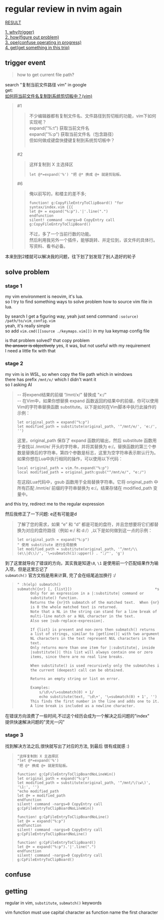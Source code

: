
# regular review in nvim again

[RESULT](#stage-3)  

[1. why(trigger)](#rigger-event)  
[2. how(figure out problem)](#solve-problem)  
[3. ope(confuse operating in progress)](#confuse)  
[4. get(get something in this trip)](#getting)  

## trigger event

> how to get current file path?

search "复制当前文件路径 vim" in google  
get:  
[如何将当前文件名复制到系统剪切板中？(vim)](https://forum.ubuntu.org.cn/viewtopic.php?t=384112)

<!-- TODO: fix #2 indent correctly -->
> #1  
>> 不少编辑器都有复制文件名、文件路径到剪切板的功能，vim下如何实现呢？  
expand("%:t") 获取当前文件名  
expand("%:p") 获取当前文件名（包含路径）  
但如何做成键盘快捷键复制到系统剪切板中？  
>> ```
>> ```
> #2  
>> 这样复制到 X 主选择区
>> ```vim
>> let @*=expand('%') "把 @* 换成 @+ 就是剪贴板。
>> ```
> #6  
>> 俺以前写的，和楼主的差不多;
>> ```vim
>> function! g:CopyFileEntryToClipBoard() "for syntax/index.vim {{{
>> let @+ = expand("%:p").'|'.line(".")
>> endfunction
>> silent! command -nargs=0 CopyEntry call g:CopyFileEntryToClipBoard()
>> ```
>> 不过，多了一个当前行数的功能。  
然后利用我另外一个插件，能够跳转、并定位到，该文件的具体行。  
写资料、看书必备。

本来到到2楼就可以解决我的问题，往下划了划发现了别人造好的轮子

## solve problem

### stage 1

my vim environment is neovim, it's lua.  
so I try to find something ways to solve problem how to source vim file in lua.  

by search I get a figuring way, yeah just send command `:so(urce) /path/to/vim_config.vim`  
yeah, it's really simple  
so add `vim.cmd([[source ./keymaps.vim]])` in my lua keymap config file

is that problem solved? that copy problem  
~~the answer is objectively~~ yes, it was, but not useful with my requirement  
I need a little fix with that

### stage 2

my vim is in WSL, so when copy the file path which in windows  
there has prefix `/mnt/x/` which I didn't want it  
so I asking AI  
> -- 将expend结果的前缀 “/mnt/x/" 替换成 "x:/"  
-- 在Vim中，如果你想替换 expand 函数返回的结果中的前缀，你可以使用Vim的字符串替换函数 substitute。以下是如何在Vim脚本中执行此操作的示例：
> ```vim
> let original_path = expand("%:p")
> let modified_path = substitute(original_path, '^/mnt/e/', 'e:/', '')
> ```
> 这里，original_path 保存了 expand 函数的输出，然后 substitute 函数用于查找以 /mnt/e/ 开头的字符串，并将其替换为 e:/。替换函数的第三个参数是替换后的字符串，第四个参数是标志，这里为空字符串表示默认行为。  
如果你想在Lua中执行相同的操作，可以使用以下代码：
> ```vim
> local original_path = vim.fn.expand("%:p")
> local modified_path = original_path:gsub("^/mnt/e/", "e:/")
> ```
> 在这段Lua代码中，gsub 函数用于全局替换字符串。它将 original_path 中所有匹配 /mnt/e/ 前缀的字符串替换为 e:/。结果存储在 modified_path 变量中。

and this try, redirect me to the regular expression

然后我修正了一下问题: e还有可能是d

> 了解了您的需求，如果 “e” 和 “d” 都是可能的盘符，并且您想要将它们都替换为对应的盘符路径（例如 e:/ 和 d:/）,以下是如何做到这一点的示例：  
> ```vim
> let original_path = expand("%:p")
> " 使用 substitute 进行全局替换
> let modified_path = substitute(original_path, '^/mnt/\\(e\\|d\\)/', '\=submatch(1):upper() . ":/"', 'g')
> ```
到了这里就导向了错误的方向，其实我是知道`\0`, `\1` 是使用前一个匹配结果作为输入项，但是这里忘记了  
`submatch()` 官方文档是用来计算, 完了会在结尾追加换行 :/
> ```txt
> " :h(elp) submatch()
> submatch({nr} [, {list}])                                      *submatch()* *E935*
> 		Only for an expression in a |:substitute| command or
> 		substitute() function.
> 		Returns the {nr}th submatch of the matched text.  When {nr}
> 		is 0 the whole matched text is returned.
> 		Note that a NL in the string can stand for a line break of a
> 		multi-line match or a NUL character in the text.
> 		Also see |sub-replace-expression|.  
>
> 		If {list} is present and non-zero then submatch() returns
> 		a list of strings, similar to |getline()| with two arguments.
> 		NL characters in the text represent NUL characters in the
> 		text.
> 		Only returns more than one item for |:substitute|, inside
> 		|substitute()| this list will always contain one or zero
> 		items, since there are no real line breaks.
> 
> 		When substitute() is used recursively only the submatches in
> 		the current (deepest) call can be obtained.
> 
> 		Returns an empty string or list on error.
> 
> 		Examples: 
> 			s/\d\+/\=submatch(0) + 1/
> 			echo substitute(text, '\d\+', '\=submatch(0) + 1', '')
> 		This finds the first number in the line and adds one to it.
> 		A line break is included as a newline character.
>```

在错误方向浪费了一些时间,不过这个经历会成为一个解决之后问题的"index"  
提供快速解决问题的"灵光一闪"

### stage 3

找到解决方法之后,很快就写出了对应的方法, 到最后 很有成就感 :)  

> ```vim
> "这样复制到 X 主选择区
> "let @*=expand('%')
> "把 @* 换成 @+ 就是剪贴板。
> 
> function! g:CpFileEntryToClipBoardNoLineWin()
> let original_path = expand("%:p")
> let modified_path = substitute(original_path, '^/mnt/\(\w\)', '\1:', '')
> "echo modified_path
> let @+ = modified_path
> endfunction
> silent! command -nargs=0 CopyEntry call g:CpFileEntryToClipBoardNoLineWin()
> 
> function! g:CpFileEntryToClipBoardNoLine()
> let @+ = expand("%:p")
> endfunction
> silent! command -nargs=0 CopyEntry call g:CpFileEntryToClipBoardNoLine()
> 
> function! g:CpFileEntryToClipBoard()
> let @+ = expand("%:p").'|'.line(".")
> endfunction
> silent! command -nargs=0 CopyEntry call g:CpFileEntryToClipBoard()
> ```

## confuse

## getting

regular in vim, `substitute`, `submatch()` keywords

vim function must use capital character as function name the first character
